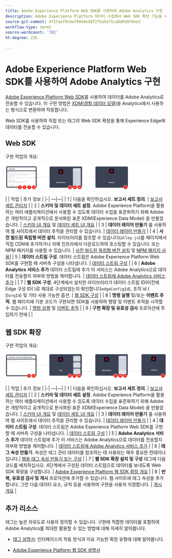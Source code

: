 ```yaml
---
title: Adobe Experience Platform Web SDK를 사용하여 Adobe Analytics 구현
description: Adobe Experience Platform 데이터 수집에서 Web SDK 확장 기능을 사용하여 Adobe Analytics로 데이터를 전송합니다.
source-git-commit: 472faef9c6ef99d4e58f2f5a9a71ca8d058f0ee2
workflow-type: tm+mt
source-wordcount: '782'
ht-degree: 23%

---
```


# Adobe Experience Platform Web SDK를 사용하여 Adobe Analytics 구현

[Adobe Experience Platform Web SDK](https://experienceleague.adobe.com/docs/experience-platform/tags/extensions/client/sdk/overview.html)를 사용하여 데이터를 Adobe Analytics로 전송할 수 있습니다. 이 구현 방법은 [XDM(경험 데이터 모델)](https://experienceleague.adobe.com/docs/experience-platform/xdm/home.html?lang=ko-KR)을 Analytics에서 사용하는 형식으로 변환하여 작동합니다.

Web SDK를 사용하여 직접 또는 태그의 Web SDK 확장을 통해 Experience Edge에 데이터를 전송할 수 있습니다.

## Web SDK

구현 작업의 개요:

![웹 SDK 워크플로우를 사용하여 Adobe Analytics 구현](../../assets/websdk-annotated.png)

| | 작업 | 추가 정보 | |-| —|—| | 1 | 다음을 확인하십시오. **보고서 세트 정의**. | [보고서 세트 관리자](../../../admin/admin/c-manage-report-suites/report-suites-admin.md) | | 2 | **스키마 및 데이터 세트 설정**. Adobe Experience Platform을 활용하는 여러 애플리케이션에서 사용할 수 있도록 데이터 수집을 표준화하기 위해 Adobe은 개방적이고 공개적으로 문서화된 표준 XDM(Experience Data Model) 을 만들었습니다. | [스키마 UI 개요](https://experienceleague.adobe.com/docs/experience-platform/xdm/ui/overview.html?lang=ko-KR) 및 [데이터 세트 UI 개요](https://experienceleague.adobe.com/docs/experience-platform/catalog/datasets/user-guide.html?lang=ko) | | 3 | **데이터 레이어 만들기** 를 사용하여 웹 사이트에서 데이터 추적을 관리할 수 있습니다. | [데이터 레이어 만들기](../../prepare/data-layer.md) | | 4 | **사전 빌드된 독립형 버전 설치**. 라이브러리를 참조할 수 있습니다(`alloy.js`)를 페이지에서 직접 CDN에 추가하거나 자체 인프라에서 다운로드하여 호스팅할 수 있습니다. 또는 NPM 패키지를 사용할 수 있습니다. | [사전 빌드된 독립형 버전 설치](https://experienceleague.adobe.com/docs/experience-platform/edge/fundamentals/installing-the-sdk.html?lang=en#option-2%3A-installing-the-prebuilt-standalone-version) 및 [NPM 패키지 사용](https://experienceleague.adobe.com/docs/experience-platform/edge/fundamentals/installing-the-sdk.html?lang=en#option-3%3A-using-the-npm-package)| | 5 | **데이터 스트림 구성**. 데이터 스트림은 Adobe Experience Platform Web SDK를 구현할 때 서버측 구성을 나타냅니다. | [데이터 스트림 구성](https://experienceleague.adobe.com/docs/experience-platform/edge/datastreams/configure.html?lang=en) | | 6 | **Adobe Analytics 서비스 추가** 데이터 스트림에 추가 이 서비스는 Adobe Analytics으로 데이터를 전송할지 여부와 방법을 제어합니다. | [데이터 스트림에 Adobe Analytics 서비스 추가](https://experienceleague.adobe.com/docs/experience-platform/edge/datastreams/configure.html?lang=en#analytics) | | 7 | **웹 SDK 구성**. 4단계에서 설치한 라이브러리가 데이터 스트림 ID(이전에 Edge 구성 ID( )로 제대로 구성되었는지 확인합니다`edgeConfigId`), 조직 id ( ))`orgId`) 및 기타 사용 가능한 옵션. | [웹 SDK 구성](https://experienceleague.adobe.com/docs/experience-platform/edge/fundamentals/configuring-the-sdk.html?lang=ko) | | 8 | **명령 실행** 및/또는 **이벤트 추적**. 웹 페이지에 기본 코드가 구현되면 SDK를 사용하여 명령 및 이벤트 추적을 시작할 수 있습니다. | [명령 실행](https://experienceleague.adobe.com/docs/experience-platform/edge/fundamentals/executing-commands.html?lang=en) 및 [이벤트 추적](https://experienceleague.adobe.com/docs/experience-platform/edge/fundamentals/tracking-events.html?lang=en) | | 9 | **구현 확장 및 유효성 검사** 프로덕션에 투입하기 전에 | |



## 웹 SDK 확장

구현 작업의 개요:

![웹 SDK 확장 프로그램을 사용하여 Adobe Analytics 구현 워크플로우](../../assets/websdk-extension-annotated.png)

| | 작업 | 추가 정보 | |-| —|—| | 1 | 다음을 확인하십시오. **보고서 세트 정의**. | [보고서 세트 관리자](../../../admin/admin/c-manage-report-suites/report-suites-admin.md) | | 2 | **스키마 및 데이터 세트 설정**. Adobe Experience Platform을 활용하는 여러 애플리케이션에서 사용할 수 있도록 데이터 수집을 표준화하기 위해 Adobe은 개방적이고 공개적으로 문서화된 표준 XDM(Experience Data Model) 을 만들었습니다. | [스키마 UI 개요](https://experienceleague.adobe.com/docs/experience-platform/xdm/ui/overview.html?lang=ko-KR) 및 [데이터 세트 UI 개요](https://experienceleague.adobe.com/docs/experience-platform/catalog/datasets/user-guide.html?lang=ko) | | 3 | **데이터 레이어 만들기** 를 사용하여 웹 사이트에서 데이터 추적을 관리할 수 있습니다. | [데이터 레이어 만들기](../../prepare/data-layer.md) | | 4 | **데이터 스트림 구성**. 데이터 스트림은 Adobe Experience Platform Web SDK를 구현할 때 서버측 구성을 나타냅니다. | [데이터 스트림 구성](https://experienceleague.adobe.com/docs/experience-platform/edge/datastreams/configure.html?lang=en) | | 5 | **Adobe Analytics 서비스 추가** 데이터 스트림에 추가 이 서비스는 Adobe Analytics으로 데이터를 전송할지 여부와 방법을 제어합니다. | [데이터 스트림에 Adobe Analytics 서비스 추가](https://experienceleague.adobe.com/docs/experience-platform/edge/datastreams/configure.html?lang=en#analytics) | | 6 | **태그 속성 만들기**. 속성은 태그 관리 데이터를 참조하는 데 사용되는 매우 중요한 컨테이너입니다.| [웹용 태그 속성 만들기 또는 구성](https://experienceleague.adobe.com/docs/experience-platform/tags/admin/companies-and-properties.html?lang=en#for-web) | | 7 | **웹 SDK 확장 설치 및 구성** 태그에 다음 코드를 배치하십시오. 4단계에서 구성된 데이터 스트림으로 데이터를 보내도록 Web SDK 확장을 구성합니다. | [Adobe Experience Platform 웹 SDK 확장 개요](https://experienceleague.adobe.com/docs/experience-platform/tags/extensions/client/sdk/overview.html?lang=en) | | 8 | **반복, 유효성 검사 및 게시** 프로덕션에 추가할 수 있습니다. 웹 사이트에 태그 속성을 추가합니다. 그런 다음 데이터 요소, 규칙 등을 사용하여 구현을 사용자 지정합니다. | [게시 개요](https://experienceleague.adobe.com/docs/experience-platform/tags/publish/overview.html?lang=ko-KR) |



## 추가 리소스

태그는 높은 자유도로 사용자 정의할 수 있습니다. 구현에 적합한 데이터를 포함하여 Adobe Analytics를 최대한 활용할 수 있는 방법에 대해 자세히 알아봅니다.

- [태그 설명서](https://experienceleague.adobe.com/docs/experience-platform/tags/home.html#): 인터페이스의 작동 방식과 이요 가능한 확장 유형에 대해 알아봅니다.

- [Adobe Experience Platform 웹 SDK 설명서](https://experienceleague.adobe.com/docs/web-sdk.html?lang=ko)
